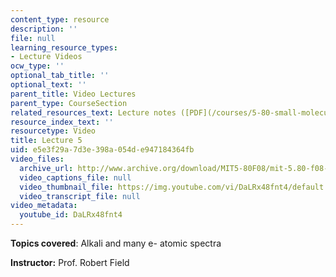 ```yaml
---
content_type: resource
description: ''
file: null
learning_resource_types:
- Lecture Videos
ocw_type: ''
optional_tab_title: ''
optional_text: ''
parent_title: Video Lectures
parent_type: CourseSection
related_resources_text: Lecture notes ([PDF](/courses/5-80-small-molecule-spectroscopy-and-dynamics-fall-2008/resources/05_580ln_fa08))
resource_index_text: ''
resourcetype: Video
title: Lecture 5
uid: e5e3f29a-7d3e-398a-054d-e947184364fb
video_files:
  archive_url: http://www.archive.org/download/MIT5-80F08/mit-5.80-f08-lec05_300k.mp4
  video_captions_file: null
  video_thumbnail_file: https://img.youtube.com/vi/DaLRx48fnt4/default.jpg
  video_transcript_file: null
video_metadata:
  youtube_id: DaLRx48fnt4
---
```


**Topics covered**: Alkali and many e- atomic spectra

**Instructor:** Prof. Robert Field